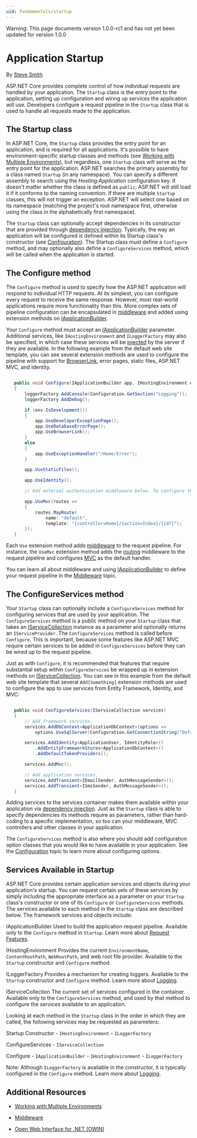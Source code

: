 ```yaml
---
uid: fundamentals/startup
---
```

Warning: This page documents version 1.0.0-rc1 and has not yet been updated for version 1.0.0

<a name=application-startup></a>

  # Application Startup

By [Steve Smith](http://ardalis.com)

ASP.NET Core provides complete control of how individual requests are handled by your application. The `Startup` class is the entry point to the application, setting up configuration and wiring up services the application will use. Developers configure a request pipeline in the `Startup` class that is used to handle all requests made to the application.

  ## The Startup class

In ASP.NET Core, the `Startup` class provides the entry point for an application, and is required for all applications. It's possible to have environment-specific startup classes and methods (see [Working with Multiple Environments](environments.md)), but regardless, one `Startup` class will serve as the entry point for the application. ASP.NET searches the primary assembly for a class named `Startup` (in any namespace). You can specify a different assembly to search using the *Hosting:Application* configuration key. It doesn't matter whether the class is defined as `public`; ASP.NET will still load it if it conforms to the naming convention. If there are multiple `Startup` classes, this will not trigger an exception. ASP.NET will select one based on its namespace (matching the project's root namespace first, otherwise using the class in the alphabetically first namespace).

The `Startup` class can optionally accept dependencies in its constructor that are provided through [dependency injection](dependency-injection.md).  Typically, the way an application will be configured is defined within its Startup class's constructor (see [Configuration](configuration.md)). The Startup class must define a `Configure` method, and may optionally also define a `ConfigureServices` method, which will be called when the application is started.

  ## The Configure method

The `Configure` method is used to specify how the ASP.NET application will respond to individual HTTP requests. At its simplest, you can configure every request to receive the same response. However, most real-world applications require more functionality than this. More complex sets of pipeline configuration can be encapsulated in [middleware](middleware.md) and added using extension methods on [IApplicationBuilder](https://docs.asp.net/projects/api/en/latest/autoapi/Microsoft/AspNetCore/Builder/IApplicationBuilder/index.html).

Your `Configure` method must accept an [IApplicationBuilder](https://docs.asp.net/projects/api/en/latest/autoapi/Microsoft/AspNetCore/Builder/IApplicationBuilder/index.html) parameter. Additional services, like `IHostingEnvironment` and `ILoggerFactory` may also be specified, in which case these services will be [injected](dependency-injection.md) by the server if they are available. In the following example from the default web site template, you can see several extension methods are used to configure the pipeline with support for [BrowserLink](http://www.asp.net/visual-studio/overview/2013/using-browser-link), error pages, static files, ASP.NET MVC, and Identity.

<!-- literal_block {"xml:space": "preserve", "backrefs": [], "source": "/Users/shirhatti/docs/Docs/common/samples/WebApplication1/src/WebApplication1/Startup.cs", "ids": [], "dupnames": [], "names": [], "classes": [], "linenos": true, "language": "c#", "highlight_args": {"hl_lines": [8, 9, 10, 14, 17, 19, 23], "linenostart": 1}} -->

````c#

   public void Configure(IApplicationBuilder app, IHostingEnvironment env, ILoggerFactory loggerFactory)
   {
       loggerFactory.AddConsole(Configuration.GetSection("Logging"));
       loggerFactory.AddDebug();

       if (env.IsDevelopment())
       {
           app.UseDeveloperExceptionPage();
           app.UseDatabaseErrorPage();
           app.UseBrowserLink();
       }
       else
       {
           app.UseExceptionHandler("/Home/Error");
       }

       app.UseStaticFiles();

       app.UseIdentity();

       // Add external authentication middleware below. To configure them please see http://go.microsoft.com/fwlink/?LinkID=532715

       app.UseMvc(routes =>
       {
           routes.MapRoute(
               name: "default",
               template: "{controller=Home}/{action=Index}/{id?}");
       });
   }

   ````

Each `Use` extension method adds [middleware](middleware.md) to the request pipeline. For instance, the `UseMvc` extension method adds the [routing](routing.md) middleware to the request pipeline and configures [MVC](../mvc/index.md) as the default handler.

You can learn all about middleware and using [IApplicationBuilder](https://docs.asp.net/projects/api/en/latest/autoapi/Microsoft/AspNetCore/Builder/IApplicationBuilder/index.html) to define your request pipeline in the [Middleware](middleware.md) topic.

  ## The ConfigureServices method

Your `Startup` class can optionally include a `ConfigureServices` method for configuring services that are used by your application. The `ConfigureServices` method is a public method on your `Startup` class that takes an [IServiceCollection](https://docs.asp.net/projects/api/en/latest/autoapi/Microsoft/Extensions/DependencyInjection/IServiceCollection/index.html) instance as a parameter and optionally returns an `IServiceProvider`. The `ConfigureServices` method is called before `Configure`. This is important, because some features like ASP.NET MVC require certain services to be added in `ConfigureServices` before they can be wired up to the request pipeline.

Just as with `Configure`, it is recommended that features that require substantial setup within `ConfigureServices` be wrapped up in extension methods on [IServiceCollection](https://docs.asp.net/projects/api/en/latest/autoapi/Microsoft/Extensions/DependencyInjection/IServiceCollection/index.html). You can see in this example from the default web site template that several `Add[Something]` extension methods are used to configure the app to use services from Entity Framework, Identity, and MVC:

<!-- literal_block {"xml:space": "preserve", "backrefs": [], "source": "/Users/shirhatti/docs/Docs/common/samples/WebApplication1/src/WebApplication1/Startup.cs", "ids": [], "dupnames": [], "names": [], "classes": [], "linenos": true, "language": "c#", "highlight_args": {"hl_lines": [4, 7, 11], "linenostart": 1}} -->

````c#

   public void ConfigureServices(IServiceCollection services)
   {
       // Add framework services.
       services.AddDbContext<ApplicationDbContext>(options =>
           options.UseSqlServer(Configuration.GetConnectionString("DefaultConnection")));

       services.AddIdentity<ApplicationUser, IdentityRole>()
           .AddEntityFrameworkStores<ApplicationDbContext>()
           .AddDefaultTokenProviders();

       services.AddMvc();

       // Add application services.
       services.AddTransient<IEmailSender, AuthMessageSender>();
       services.AddTransient<ISmsSender, AuthMessageSender>();
   }

   ````

Adding services to the services container makes them available within your application via [dependency injection](dependency-injection.md). Just as the `Startup` class is able to specify dependencies its methods require as parameters, rather than hard-coding to a specific implementation, so too can your middleware, MVC controllers and other classes in your application.

The `ConfigureServices` method is also where you should add configuration option classes that you would like to have available in your application. See the [Configuration](configuration.md) topic to learn more about configuring options.

  ## Services Available in Startup

ASP.NET Core provides certain application services and objects during your application's startup. You can request certain sets of these services by simply including the appropriate interface as a parameter on your `Startup` class's constructor or one of its `Configure` or `ConfigureServices` methods. The services available to each method in the `Startup` class are described below. The framework services and objects include:

IApplicationBuilder
   Used to build the application request pipeline. Available only to the `Configure` method in `Startup`. Learn more about [Request Features](request-features.md).

IHostingEnvironment
   Provides the current `EnvironmentName`, `ContentRootPath`, `WebRootPath`, and web root file provider. Available to the `Startup` constructor and `Configure` method.

ILoggerFactory
   Provides a mechanism for creating loggers. Available to the `Startup` constructor and `Configure` method. Learn more about [Logging](logging.md).

IServiceCollection
   The current set of services configured in the container. Available only to the `ConfigureServices` method, and used by that method to configure the services available to an application.

Looking at each method in the `Startup` class in the order in which they are called, the following services may be requested as parameters:

Startup Constructor - `IHostingEnvironment` - `ILoggerFactory`

ConfigureServices - `IServiceCollection`

Configure - `IApplicationBuilder` - `IHostingEnvironment` - `ILoggerFactory`

Note: Although `ILoggerFactory` is available in the constructor, it is typically configured in the `Configure` method. Learn more about [Logging](logging.md).

  ## Additional Resources

* [Working with Multiple Environments](environments.md)

* [Middleware](middleware.md)

* [Open Web Interface for .NET (OWIN)](owin.md)
